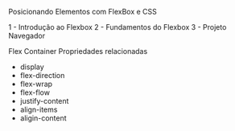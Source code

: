 Posicionando Elementos com FlexBox e CSS

1 - Introdução ao Flexbox
2 - Fundamentos do Flexbox
3 - Projeto Navegador

Flex Container
Propriedades relacionadas

 - display
 - flex-direction
 - flex-wrap
 - flex-flow
 - justify-content
 - align-items
 - aligin-content